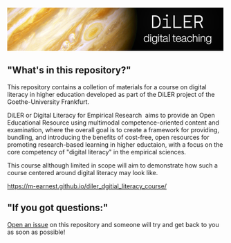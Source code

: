 ![logo](lecture/static/logo.png)

## "What's in this repository?"

This repository contains a colletion of materials for a course on digital literacy in higher education developed as part of the DiLER project of the Goethe-University Frankfurt.

DiLER or Digital Literacy for Empirical Research  aims to provide an Open Educational Resource using multimodal competence-oriented content and examination, where the overall goal is to create a framework for providing, bundling, and introducing the benefits of cost-free, open resources for promoting research-based learning in higher eductaion, with a focus on the core competency of "digital literacy" in the empirical sciences.

This course allthough limited in scope will aim to demonstrate how such a course centered around digital literacy may look like.


https://m-earnest.github.io/diler_dgitial_literacy_course/


## "If you got questions:"

[Open an issue]() on this repository and someone will try and get back to you as soon as possible!
